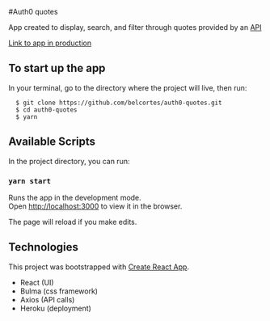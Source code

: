 #Auth0 quotes

App created to display, search, and filter through quotes provided by an [API](https://gist.github.com/cristiandouce/9524a6d0640af8910ba3a89f973cfc52)

[Link to app in production](https://auth0-quotes.herokuapp.com/)


## To start up the app

In your terminal, go to the directory where the project will live, then run:

```
  $ git clone https://github.com/belcortes/auth0-quotes.git  
  $ cd auth0-quotes  
  $ yarn  
```


## Available Scripts

In the project directory, you can run:

### `yarn start`

Runs the app in the development mode.<br>
Open [http://localhost:3000](http://localhost:3000) to view it in the browser.

The page will reload if you make edits.<br>


## Technologies
This project was bootstrapped with [Create React App](https://github.com/facebook/create-react-app).

- React (UI)
- Bulma (css framework)
- Axios (API calls)
- Heroku (deployment)
